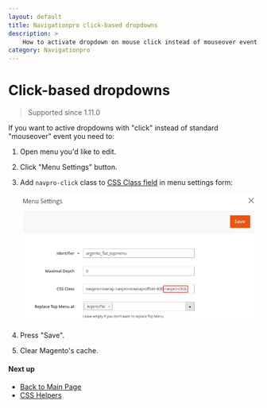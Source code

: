```yaml
---
layout: default
title: Navigationpro click-based dropdowns
description: >
    How to activate dropdown on mouse click instead of mouseover event.
category: Navigationpro
---
```


# Click-based dropdowns

> Supported since 1.11.0

If you want to active dropdowns with "click" instead of standard "mouseover" event
you need to:

 1. Open menu you'd like to edit.
 2. Click "Menu Settings" button.
 3. Add `navpro-click` class to
    [CSS Class field](/m2/extensions/navigationpro/backend/menu-settings/#general-settings)
    in menu settings form:

    ![Menu Settings](/images/m2/navigationpro/use-cases/click.png)

 4. Press "Save".
 5. Clear Magento's cache.

#### Next up

 -  [Back to Main Page](/m2/extensions/navigationpro/)
 -  [CSS Helpers][css-helpers]

[css-helpers]: /m2/extensions/navigationpro/customization/css-helpers/ "CSS Helpers"
